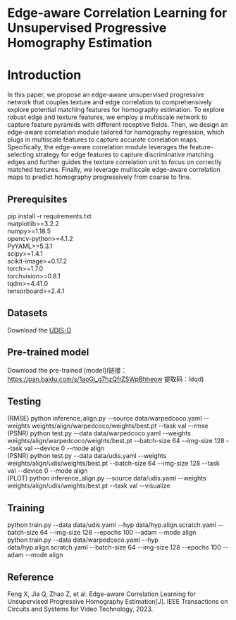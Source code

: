 Edge-aware Correlation Learning for Unsupervised Progressive Homography Estimation
====================================================================================
# Introduction

In this paper, we propose an edge-aware unsupervised progressive network that couples texture and edge correlation to comprehensively explore potential matching features for homography estimation. To explore robust edge and texture features, we employ a multiscale network to capture feature pyramids with different receptive fields. Then, we design an edge-aware correlation module tailored for homography regression, which plugs in multiscale features to capture accurate correlation maps. Specifically, the edge-aware correlation module leverages the feature-selecting strategy for edge features to capture discriminative matching edges and further guides the texture correlation unit to focus on correctly matched textures.
Finally, we leverage multiscale edge-aware correlation maps to predict homography progressively from coarse to fine.

Prerequisites 
------------

pip install -r requirements.txt <br>
matplotlib>=3.2.2 <br>
numpy>=1.18.5<br>
opencv-python>=4.1.2<br>
PyYAML>=5.3.1<br>
scipy>=1.4.1<br>
scikit-image>=0.17.2<br>
torch>=1.7.0<br>
torchvision>=0.8.1<br>
tqdm>=4.41.0<br>
tensorboard>=2.4.1

Datasets 
------------
Download the [UDIS-D](https://drive.google.com/drive/folders/1kC7KAULd5mZsqaWnY3-rSbQLaZ7LujTY?usp=sharing)

Pre-trained model 
------------
Download the pre-trained [model](链接：https://pan.baidu.com/s/1aoGi_g7hzQfrZSWpBhheow 
提取码：ldqd)

Testing
------------

(RMSE) python inference_align.py --source data/warpedcoco.yaml --weights weights/align/warpedcoco/weights/best.pt --task val --rmse <br>
(PSNR) python test.py --data data/warpedcoco.yaml --weights weights/align/warpedcoco/weights/best.pt --batch-size 64 --img-size 128 --task val --device 0 --mode align <br>
(PSNR) python test.py --data data/udis.yaml --weights weights/align/udis/weights/best.pt --batch-size 64 --img-size 128 --task val --device 0 --mode align <br>
(PLOT) python inference_align.py --source data/udis.yaml --weights weights/align/udis/weights/best.pt --task val --visualize <br>

Training
------------
python train.py --data data/udis.yaml --hyp data/hyp.align.scratch.yaml  --batch-size 64  --img-size 128 --epochs 100 --adam  --mode align <br>
python train.py --data data/warpedcoco.yaml --hyp data/hyp.align.scratch.yaml  --batch-size 64  --img-size 128 --epochs 100 --adam  --mode align<br>

Reference
------------
Feng X, Jia Q, Zhao Z, et al. Edge-aware Correlation Learning for Unsupervised Progressive Homography Estimation[J]. IEEE Transactions on Circuits and Systems for Video Technology, 2023.


